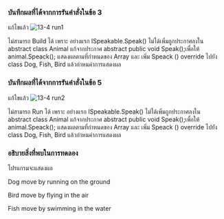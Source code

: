 ### บันทึกผลที่ได้จากการรันคำสั่งในข้อ 3
แก้ไขแล้ว
![13-4 run1](https://github.com/kanoksiriboonkam/03376836-OOP-2566-Lab-13/assets/144196048/a63e7e3b-90cc-44f1-933d-b206e154d47b)

ไม่สามารถ Build ได้ เพราะ อย่างแรก ISpeakable.Speak() ไม่ได้เพิ่มถูกประกาศลงใน abstract class Animal แก้จากประกาศ abstract public void Speak();เพื่อให้ animal.Speack(); แสดงผลตามที่กำหนดของ Array และ เพิ่ม Speack () override ไปยัง class Dog, Fish, Bird แล้วกำหนคำการแสดงผล
### บันทึกผลที่ได้จากการรันคำสั่งในข้อ 5
แก้ไขแล้ว
![13-4 run2](https://github.com/kanoksiriboonkam/03376836-OOP-2566-Lab-13/assets/144196048/1d52fdb4-eed2-4c99-8195-a90a18d3be59)

ไม่สามารถ Run ได้ เพราะ อย่างแรก ISpeakable.Speak() ไม่ได้เพิ่มถูกประกาศลงใน abstract class Animal แก้จากประกาศ abstract public void Speak();เพื่อให้ animal.Speack(); แสดงผลตามที่กำหนดของ Array และ เพิ่ม Speack () override ไปยัง class Dog, Fish, Bird แล้วกำหนคำการแสดงผล
### อธิบายสิ่งที่พบในการทดลอง
โปรแกรมจะแสดงผล

Dog move by running on the ground

Bird move by flying in the air

Fish move by swimming in the water
